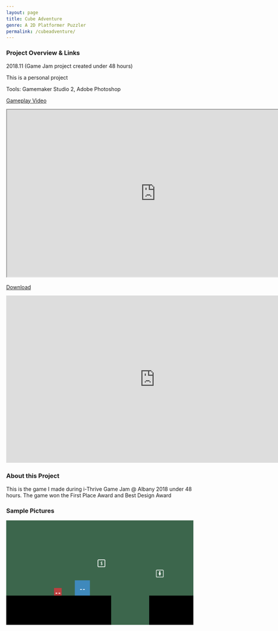```yaml
---
layout: page
title: Cube Adventure
genre: A 2D Platformer Puzzler
permalink: /cubeadventure/
---
```


### Project Overview & Links


2018.11 (Game Jam project created under 48 hours)

This is a personal project

Tools: Gamemaker Studio 2, Adobe Photoshop

[Gameplay Video](https://www.youtube.com/watch?v=RZBDLdeGWkA)

<iframe width="800" height="450" class="center"
src="https://www.youtube.com/watch?v=RZBDLdeGWkA">
</iframe>

[Download](https://jingyu1999.itch.io/cube-adventure)

<iframe frameborder="0" src="https://itch.io/embed/329002?border_width=0" width="800" height="450" class="center"><a href="https://jingyu1999.itch.io/cube-adventure">Cube Adventure by Cetacean</a></iframe>

### About this Project

This is the game I made during i-Thrive Game Jam @ Albany 2018 under 48 hours. The game won the First Place Award and Best Design Award

### Sample Pictures

<img src="/img/CA.png" alt="1" class="center" width="800"/>
